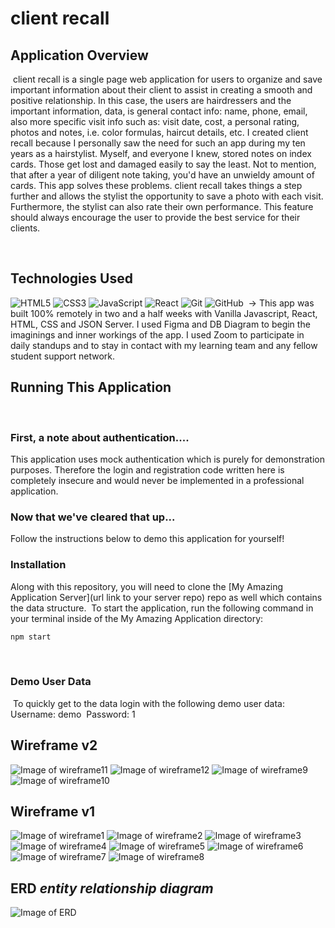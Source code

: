# client recall

## Application Overview

​
client recall is a single page web application for users to organize and save important information about their client to assist in creating a smooth and positive relationship. In this case, the users are hairdressers and the important information, data, is general contact info: name, phone, email, also more specific visit info such as: visit date, cost, a personal rating, photos and notes, i.e. color formulas, haircut details, etc. I created client recall because I personally saw the need for such an app during my ten years as a hairstylist. Myself, and everyone I knew, stored notes on index cards. Those get lost and damaged easily to say the least. Not to mention, that after a year of diligent note taking, you'd have an unwieldy amount of cards. This app solves these problems. client recall takes things a step further and allows the stylist the opportunity to save a photo with each visit. Furthermore, the stylist can also rate their own performance. This feature should always encourage the user to provide the best service for their clients.

​

## Technologies Used

![HTML5](https://img.shields.io/badge/html5%20-%23E34F26.svg?&style=for-the-badge&logo=html5&logoColor=white)
![CSS3](https://img.shields.io/badge/css3%20-%231572B6.svg?&style=for-the-badge&logo=css3&logoColor=white)
![JavaScript](https://img.shields.io/badge/javascript%20-%23323330.svg?&style=for-the-badge&logo=javascript&logoColor=%23F7DF1E)
![React](https://img.shields.io/badge/react%20-%2320232a.svg?&style=for-the-badge&logo=react&logoColor=%2361DAFB)
![Git](https://img.shields.io/badge/git%20-%23F05033.svg?&style=for-the-badge&logo=git&logoColor=white)
![GitHub](https://img.shields.io/badge/github%20-%23121011.svg?&style=for-the-badge&logo=github&logoColor=white)
​
-> This app was built 100% remotely in two and a half weeks with Vanilla Javascript, React, HTML, CSS and JSON Server. I used Figma and DB Diagram to begin the imaginings and inner workings of the app. I used Zoom to participate in daily standups and to stay in contact with my learning team and any fellow student support network.

## Running This Application

​

### First, a note about authentication....

This application uses mock authentication which is purely for demonstration purposes. Therefore the login and registration code written here is completely insecure and would never be implemented in a professional application.
​

### Now that we've cleared that up...

Follow the instructions below to demo this application for yourself!
​

### Installation

Along with this repository, you will need to clone the [My Amazing Application Server](url link to your server repo) repo as well which contains the data structure.
​
To start the application, run the following command in your terminal inside of the My Amazing Application directory:
​

```bash
npm start
```

​

### Demo User Data

​
To quickly get to the data login with the following demo user data:
​
Username: demo
​
Password: 1

## Wireframe v2

![Image of wireframe11](src/images/wireframeAndERD/homePage.png)
![Image of wireframe12](src/images/wireframeAndERD/clientListView.png)
![Image of wireframe9](src/images/wireframeAndERD/clientSelectedView.png)
![Image of wireframe10](src/images/wireframeAndERD/formView.png)

## Wireframe v1

![Image of wireframe1](src/images/wireframeAndERD/login1of8.png)
![Image of wireframe2](src/images/wireframeAndERD/register2of8.png)
![Image of wireframe3](src/images/wireframeAndERD/homepage3of8.png)
![Image of wireframe4](src/images/wireframeAndERD/addClient4of8.png)
![Image of wireframe5](src/images/wireframeAndERD/clientInfoPageWHistory5of8.png)
![Image of wireframe6](src/images/wireframeAndERD/clientInfoPageNoHistory6of8.png)
![Image of wireframe7](src/images/wireframeAndERD/addVisitHistoryPage7of8.png)
![Image of wireframe8](src/images/wireframeAndERD/clientListWDetail8of8.png)

## ERD _entity relationship diagram_

![Image of ERD](src/images/wireframeAndERD/erd.png)
